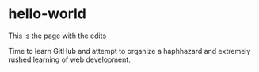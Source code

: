 # hello-world

This is the page with the edits

Time to learn GitHub and attempt to organize a haphhazard and extremely rushed learning of web development. 
